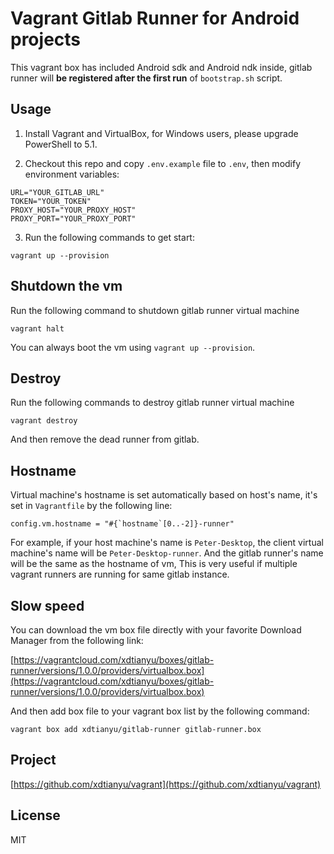 # Vagrant Gitlab Runner for Android projects

This vagrant box has included Android sdk and Android ndk inside, gitlab runner will **be registered after the first run** of `bootstrap.sh` script.

## Usage

1. Install Vagrant and VirtualBox, for Windows users, please upgrade PowerShell to 5.1.

2. Checkout this repo and copy `.env.example` file to `.env`, then modify environment variables:

```
URL="YOUR_GITLAB_URL"
TOKEN="YOUR_TOKEN"
PROXY_HOST="YOUR_PROXY_HOST"
PROXY_PORT="YOUR_PROXY_PORT"
```

3. Run the following commands to get start:

```
vagrant up --provision
```

## Shutdown the vm

Run the following command to shutdown gitlab runner virtual machine

```
vagrant halt
```

You can always boot the vm using `vagrant up --provision`. 

## Destroy

Run the following commands to destroy gitlab runner virtual machine

```
vagrant destroy
```

And then remove the dead runner from gitlab.

## Hostname

Virtual machine's hostname is set automatically based on host's name, it's set in `Vagrantfile` by the following line:

```
config.vm.hostname = "#{`hostname`[0..-2]}-runner"
```

For example, if your host machine's name is `Peter-Desktop`, the client virtual machine's name will be `Peter-Desktop-runner`. And the gitlab runner's name will be the same as the hostname of vm, This is very useful if multiple vagrant runners are running for same gitlab instance.

## Slow speed

You can download the vm box file directly with your favorite Download Manager from the following link:

[https://vagrantcloud.com/xdtianyu/boxes/gitlab-runner/versions/1.0.0/providers/virtualbox.box](https://vagrantcloud.com/xdtianyu/boxes/gitlab-runner/versions/1.0.0/providers/virtualbox.box)

And then add box file to your vagrant box list by the following command:

```
vagrant box add xdtianyu/gitlab-runner gitlab-runner.box
```

## Project

[https://github.com/xdtianyu/vagrant](https://github.com/xdtianyu/vagrant)

## License

MIT
